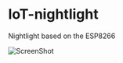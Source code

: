 # IoT-nightlight
Nightlight based on the ESP8266


![ScreenShot](https://raw.github.com/{username}/{repository}/{branch}/{path})
